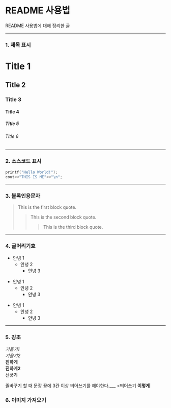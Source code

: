 # README 사용법
README 사용법에 대해 정리한 글 

---------------

### 1. 제목 표시

# Title 1
## Title 2
### Title 3
#### Title 4
##### Title 5
###### Title 6

---

### 2. 소스코드 표시

``` c++
printf("Hello World!");
cout<<"THIS IS ME"<<"\n";
```

---

### 3. 블록인용문자

>This is the first block quote.
>> This is the second block quote.
>>> This is the third block quote.

---

### 4. 글머리기호

- 안녕 1
  - 안녕 2
    - 안녕 3

+ 안녕 1
  + 안녕 2
    + 안녕 3

* 안녕 1
  * 안녕 2
    * 안녕 3

---

### 5. 강조

*기울기1*   
_기울기2_   
**진하게**   
__진하게2__   
~~선긋기~~   

줄바꾸기 할 때 문장 끝에 3칸 이상 띄어쓰기를 해야한다.___ <띄어쓰기
**이렇게**   

### 6. 이미지 가져오기

